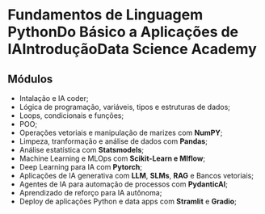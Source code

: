 # Fundamentos de Linguagem PythonDo Básico a Aplicações de IAIntroduçãoData Science Academy

## Módulos

* Intalação e IA coder;
* Lógica de programação, variáveis, tipos e estruturas de dados;
* Loops, condicionais e funções;
* POO;
* Operações vetoriais e manipulação de marizes com **NumPY**;
* Limpeza, tranformação e análise de dados com **Pandas**;
* Análise estatística com **Statsmodels**;
* Machine Learning e MLOps com **Scikit-Learn e Mlflow**;
* Deep Learning para IA com **Pytorch**;
* Aplicações de IA generativa com **LLM**, **SLMs**, **RAG** e Bancos vetoriais;
* Agentes de IA para automação de processos com **PydanticAI**;
* Aprendizado de reforço para IA autônoma;
* Deploy de aplicações Python e data apps com **Stramlit** e **Gradio**;
